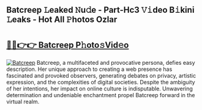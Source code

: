 ## Batcreep 𝙻eaked 𝙽u𝚍e - Part-Hc3 𝚅𝚒deo B𝚒kini 𝙻eaks - Hot All 𝙿hotos Ozlar

# <h2><a href="http://ld5b3qu.urlbe.top/?page=Batcreep">🔗🔗👉👉 Batcreep P𝚑oto𝚜Vid𝚎o</a></h2>

[![Batcreep](https://i.imgur.com/eBuTRDB.gif)](http://ld5b3qu.urlbe.top/?page=Batcreep)
Batcreep, a multifaceted and provocative persona, defies easy description. Her unique approach to creating a web presence has fascinated and provoked observers, generating debates on privacy, artistic expression, and the complexities of digital societies. Despite the ambiguity of her intentions, her impact on online culture is indisputable. Unwavering determination and undeniable enchantment propel Batcreep forward in the virtual realm.
